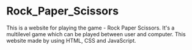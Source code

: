# Rock_Paper_Scissors
This is a website for playing the game - Rock Paper Scissors. It's a multilevel game which can be played between user and computer. This website made by using HTML, CSS and JavaScript. 
